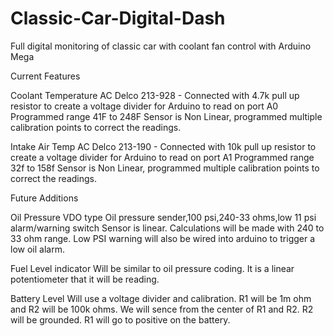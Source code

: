 # Classic-Car-Digital-Dash
Full digital monitoring of classic car with coolant fan control with Arduino Mega

Current Features

Coolant Temperature
	AC Delco 213-928 - Connected with 4.7k pull up resistor to create a voltage divider for 
	Arduino to read on port A0 Programmed range 41F to 248F
	Sensor is Non Linear, programmed multiple calibration points to correct the readings.

Intake Air Temp
	AC Delco 213-190 - Connected with 10k pull up resistor to create a voltage divider for 
	Arduino to read on port A1 Programmed range 32f to 158f
	Sensor is Non Linear, programmed multiple calibration points to correct the readings.

	
Future Additions

Oil Pressure 
	VDO type Oil pressure sender,100 psi,240-33 ohms,low 11 psi alarm/warning switch
	Sensor is linear.  Calculations will be made with 240 to 33 ohm range.  Low PSI warning will also
	be wired into arduino to trigger a low oil alarm.

Fuel Level indicator
	Will be similar to oil pressure coding.  It is a linear potentiometer that it will be reading.

Battery Level
	Will use a voltage divider and calibration. R1 will be 1m ohm and R2 will be 100k ohms. We will sence from the center
	of R1 and R2.  R2 will be grounded. R1 will go to positive on the battery.
	